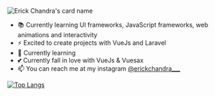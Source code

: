![Erick Chandra's card name](https://cardivo.vercel.app/api?name=Erick%20Chandra&description=Learning%20with%20infinite%20curiousity&image=https://avatars.githubusercontent.com/u/58076160?v=4&backgroundColor=%23ecf0f1&instagram=erickchandra___&linkedin=Erick%20Chandra&github=erickchann&pattern=hideout&colorPattern=%23eaeaea)

- 📚 Currently learning UI frameworks, JavaScript frameworks, web animations and interactivity
- ⚡ Excited to create projects with VueJs and Laravel
- 🧠 Currently learning
- 💕 Currently fall in love with VueJs & Vuesax
- 📫 You can reach me at my instagram [@erickchandra___](https://instagram.com/erickchandra___)

[![Top Langs](https://github-readme-stats.vercel.app/api/top-langs/?username=erickchann&langs_count=10)](https://github.com/erickchann/erickchann)
